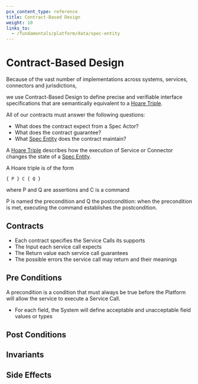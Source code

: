 ```yaml
---
pcx_content_type: reference
title: Contract-Based Design
weight: 10
links_to:
  - /fundamentals/platform/data/spec-entity
---
```


# Contract-Based Design

Because of the vast number of implementations across systems, services, connectors and jurisdictions,

we use Contract-Based Design to define precise and verifiable interface specifications that are semantically equivalent to a [Hoare Triple](https://en.wikipedia.org/wiki/Hoare_logic#Hoare_triple).

All of our contracts must answer the following questions:

- What does the contract expect from a Spec Actor?
- What does the contract guarantee?
- What [Spec Entity](/fundamentals/platform/data/spec-entity) does the contract maintain?

A [Hoare Triple](https://en.wikipedia.org/wiki/Hoare_logic#Hoare_triple) describes how the execution of Service or Connector changes the state of a [Spec Entity](/fundamentals/platform/data/spec-entity).

A Hoare triple is of the form

```text
{ P } C { Q }
```

where P and Q are assertions and C is a command

P is named the precondition and Q the postcondition: when the precondition is met, executing the command establishes the postcondition.

## Contracts

- Each contract specifies the Service Calls its supports
- The Input each service call expects
- The Return value each service call guarantees
- The possible errors the service call may return and their meanings

## Pre Conditions

A precondition is a condition that must always be true before the Platform will allow the service to execute a Service Call.

- For each field, the System will define acceptable and unacceptable field values or types

## Post Conditions

## Invariants

## Side Effects

